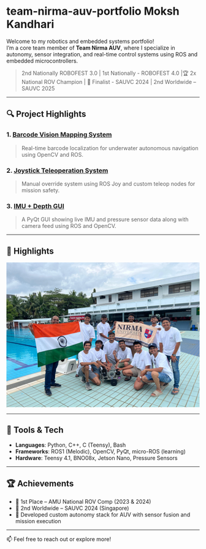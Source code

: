# team-nirma-auv-portfolio Moksh Kandhari

Welcome to my robotics and embedded systems portfolio!  
I’m a core team member of **Team Nirma AUV**, where I specialize in autonomy, sensor integration, and real-time control systems using ROS and embedded microcontrollers.

> 2nd Nationally ROBOFEST 3.0 | 1st Nationally - ROBOFEST 4.0 |🏆 2x National ROV Champion | 🌊 Finalist - SAUVC 2024 | 2nd Worldwide – SAUVC 2025

---

## 🔍 Project Highlights

### 1. [Barcode Vision Mapping System](projects/barcode-vision-system/overview.md)
> Real-time barcode localization for underwater autonomous navigation using OpenCV and ROS.

### 2. [Joystick Teleoperation System](projects/joystick-teleop-control/overview.md)
> Manual override system using ROS Joy and custom teleop nodes for mission safety.

### 3. [IMU + Depth GUI](projects/imu-depth-gui/overview.md)
> A PyQt GUI showing live IMU and pressure sensor data along with camera feed using ROS and OpenCV.

---

## 📸 Highlights
![Team](assets/team-photo.jpg)

---

## 🧠 Tools & Tech
- **Languages**: Python, C++, C (Teensy), Bash
- **Frameworks**: ROS1 (Melodic), OpenCV, PyQt, micro-ROS (learning)
- **Hardware**: Teensy 4.1, BNO08x, Jetson Nano, Pressure Sensors

---

## 🏆 Achievements
- 🥇 1st Place – AMU National ROV Comp (2023 & 2024)
- 🥈 2nd Worldwide – SAUVC 2024 (Singapore)
- 🧪 Developed custom autonomy stack for AUV with sensor fusion and mission execution

---

📫 Feel free to reach out or explore more!

